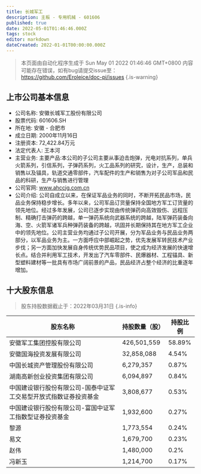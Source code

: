 ```yaml
---
title: 长城军工
description: 主板 - 专用机械 - 601606
published: true
date: 2022-05-01T01:46:46.000Z
tags: stock
editor: markdown
dateCreated: 2022-01-01T00:00:00.000Z
---
```


> 本页面由自动化程序生成于 Sun May 01 2022 01:46:46 GMT+0800
> 内容可能存在错误，如有bug请提交issue至：https://github.com/Eroleice/doc-pi/issues
{.is-warning}

## 上市公司基本信息
- 公司名称: 安徽长城军工股份有限公司
- 股票代码: 601606.SH
- 所在地: 安徽 - 合肥市
- 成立日期: 2000年11月16日
- 注册资本: 72,422.84万元
- 法定代表人: 王本河
- 主营业务: 主要产品:本公司的子公司主要从事迫击炮弹，光电对抗系列，单兵火箭系列，引信系列，子弹药系列，火工品系列的研究，设计，生产，总装和销售以及锚具，轨道交通零部件，汽车配件的生产和销售为对子公司军品和民品的科研，生产与销售进行管理
- 公司官网: www.ahccjg.com.cn
- 公司介绍: 公司自成立以来，在保证军品业务的同时，不断开拓民品市场，民品业务保持稳步增长。多年以来，公司军品订货量保持全国地方军工订货量的领先地位。经过多年发展，公司已逐步实现由传统弹药向高效毁伤、远程压制、精确打击弹药的跨越，单一弹药系统向武器系统的跨越，陆军弹药装备向海、空、火箭军诸军兵种弹药装备的跨越，巩固并长期保持其在地方军工企业中的领先地位。公司主营业务均通过子公司开展，分为军品业务与民品业务两部分，以军品业务为主。一方面呼应中部崛起之势，优先发展军转民技术产业步伐；另一方面加快发展自身传统优势民品项目，使之成为经济发展的快速增长点。结合并利用军工技术，开发出了汽车零部件、民爆器材、工程锚具、新型塑料建材等一批具有市场广阔前景的产品，民品经济占整个经济的比重逐年增加。


## 十大股东信息
> 股东持股数据截止于：2022年03月31日
{.is-info}

| 股东名称 | 持股数量（股） | 持股比例 |
| --- | --- | --- |
| 安徽军工集团控股有限公司 | 426,501,559 | 58.89% |
| 安徽国海投资发展有限公司 | 32,858,088 | 4.54% |
| 中国长城资产管理股份有限公司 | 6,279,357 | 0.87% |
| 湖南高新创业投资集团有限公司 | 6,094,897 | 0.84% |
| 中国建设银行股份有限公司-国泰中证军工交易型开放式指数证券投资基金 | 3,808,677 | 0.53% |
| 中国建设银行股份有限公司-富国中证军工指数型证券投资基金 | 1,932,600 | 0.27% |
| 黎源 | 1,773,554 | 0.24% |
| 易文 | 1,679,700 | 0.23% |
| 赵伟 | 1,480,000 | 0.2% |
| 冯新玉 | 1,214,700 | 0.17% |




